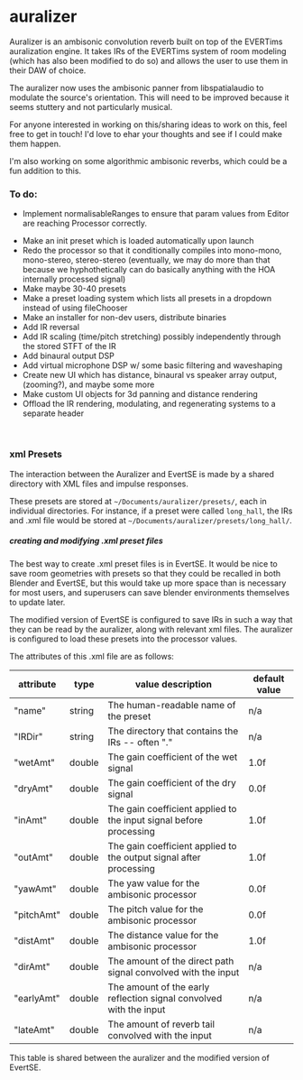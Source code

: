 # auralizer

Auralizer is an ambisonic convolution reverb built on top of the EVERTims auralization engine. It takes IRs of the EVERTims system of room modeling (which has also been modified to do so) and allows the user to use them in their DAW of choice. 

The auralizer now uses the ambisonic panner from libspatialaudio to modulate the source's orientation. This will need to be improved because it seems stuttery and not particularly musical. 

For anyone interested in working on this/sharing ideas to work on this, feel free to get in touch! I'd love to ehar your thoughts and see if I could make them happen.

I'm also working on some algorithmic ambisonic reverbs, which could be a fun addition to this. 


### To do:

* Implement normalisableRanges to ensure that param values from Editor are reaching Processor correctly.
<!--* Fix plugin parameter storage-->
* Make an init preset which is loaded automatically upon launch
* Redo the processor so that it conditionally compiles into mono-mono, mono-stereo, stereo-stereo (eventually, we may do more than that because we hyphothetically can do basically anything with the HOA internally processed signal)
* Make maybe 30-40 presets
* Make a preset loading system which lists all presets in a dropdown instead of using fileChooser
* Make an installer for non-dev users, distribute binaries
* Add IR reversal
* Add IR scaling (time/pitch stretching) possibly independently through the stored STFT of the IR
* Add binaural output DSP
* Add virtual microphone DSP w/ some basic filtering and waveshaping
* Create new UI which has distance, binaural vs speaker array output, (zooming?), and maybe some more
* Make custom UI objects for 3d panning and distance rendering
* Offload the IR rendering, modulating, and regenerating systems to a separate header


<br/>

### xml Presets
The interaction between the Auralizer and EvertSE is made by a shared directory with XML files and impulse responses.

These presets are stored at `~/Documents/auralizer/presets/`, each in individual directories. For instance, if a preset were called `long_hall`, the IRs and .xml file would be stored at `~/Documents/auralizer/presets/long_hall/`. 

##### creating and modifying .xml preset files

The best way to create .xml preset files is in EvertSE. It would be nice to save room geometries with presets so that they could be recalled in both Blender and EvertSE, but this would take up more space than is necessary for most users, and superusers can save blender environments themselves to update later. 

The modified version of EvertSE is configured to save IRs in such a way that they can be read by the auralizer, along with relevant xml files. The auralizer is configured to load these presets into the processor values.

The attributes of this .xml file are as follows:

| attribute  | type   | value description                                                  | default value |
|------------|--------|--------------------------------------------------------------------|---------------|
| "name"     | string | The human-readable name of the preset                              | n/a           |
| "IRDir"    | string | The directory that contains the IRs -- often "."                   | n/a           |
| "wetAmt"   | double | The gain coefficient of the wet signal                             | 1.0f          |
| "dryAmt"   | double | The gain coefficient of the dry signal                             | 0.0f          |
| "inAmt"    | double | The gain coefficient applied to the input signal before processing | 1.0f          |
| "outAmt"   | double | The gain coefficient applied to the output signal after processing | 1.0f          |
| "yawAmt"   | double | The yaw value for the ambisonic processor                          | 0.0f          |
| "pitchAmt" | double | The pitch value for the ambisonic processor                        | 0.0f          |
| "distAmt"  | double | The distance value for the ambisonic processor                     | 1.0f          |
| "dirAmt"   | double | The amount of the direct path signal convolved with the input      | n/a           |
| "earlyAmt" | double | The amount of the early reflection signal convolved with the input | n/a           |
| "lateAmt"  | double | The amount of reverb tail convolved with the input                 | n/a           |

This table is shared between the auralizer and the modified version of EvertSE. 